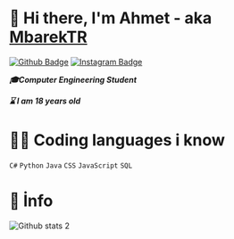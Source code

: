 # 👋 Hi there, I'm Ahmet - aka [MbarekTR](https://github.com/MbarekTR) 
[![Github Badge](https://img.shields.io/badge/-Github-000?style=quare&labelColor=000&logo=Github&logoColor=white&link=link)](https://github.com/MbarekTR) 
[![Instagram Badge](https://img.shields.io/badge/-Instagram-C13584?style=flat-quare&labelColor=C13584&logo=instagram&logoColor=white&link=link)](https://www.instagram.com/ahmetyoruk.rar/)

***🎓Computer Engineering Student***

***⌛ I am 18 years old***


# 👨‍💻 Coding languages i know 
`C#`
`Python`
`Java`
`CSS`
`JavaScript`
`SQL`

# 🧾 İnfo

![Github stats 2](https://github-readme-stats.vercel.app/api?username=MbarekTR&show_icons=true&theme=radical)
